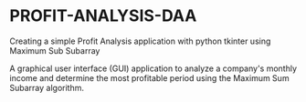 # PROFIT-ANALYSIS-DAA
Creating a simple Profit Analysis application with python tkinter using Maximum Sub Subarray

A graphical user interface (GUI) application to analyze a company's monthly income and determine the most profitable period using the Maximum Sum Subarray algorithm.
